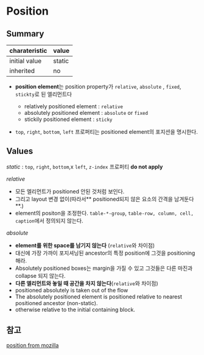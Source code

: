 # Position


## Summary

| charateristic  |  value |
|----------------| -------|
| initial value  |  static |
| inherited      | no     |

- **position element**는 position property가 `relative`, `absolute`
, `fixed`, `stickty`로 된 엘리먼트다

  - relatively positioned element : `relative`
  - absolutely positioned element : `absolute` or `fixed`
  - stickily positioned element   : `sticky`

- `top`, `right`, `bottom`, `left` 프로퍼티는 positioned element의 포지션을 명시한다.

## Values

*static*
: `top`, `right`, `bottom`,x `left`, `z-index` 프로퍼티 **do not apply**

*relative*
- 모든 엘리먼트가 positioned 안된 것처럼 보인다.
- 그리고 layout 변경 없이(따라서** positioned되지 않은 요소의 간격을 남겨둔다**.)
- element의 positon을 조정한다. `table-*-group`, `table-row, column, cell, caption`에서 정의되지 않는다.

*absolute*
- **element를 위한 space를 남기지 않는다** (`relative`와 차이점)
- 대신에 가장 가까이 포지셔닝된 ancestor의 특정 position에 그것을 positioning 해라.
-  Absolutely positioned boxes는 margin을 가질 수 있고 그것들은 다른 마진과 collapse 되지 않는다.
- **다른 엘리먼트와 놓일 때 공간을 차지 않는다**(`relative`와 차이점)
- positioned absolutely is taken out of the flow
- The absolutely positioned element is positioned relative to nearest positioned ancestor (non-static).
- otherwise relative to the initial containing block.

## 참고
[position from mozilla](https://developer.mozilla.org/en-US/docs/Web/CSS/position)
